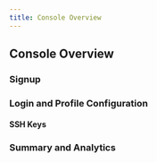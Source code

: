 ```yaml
---
title: Console Overview
---
```


## Console Overview

### Signup

### Login and Profile Configuration

#### SSH Keys

### Summary and Analytics
